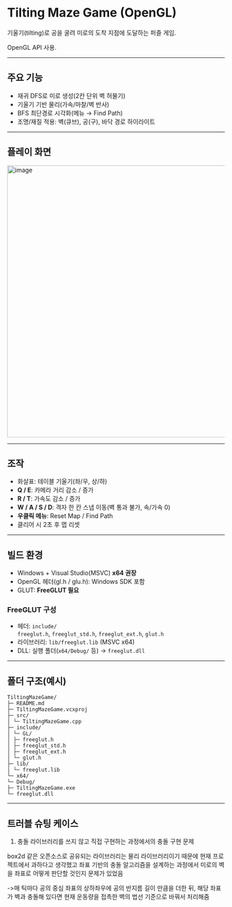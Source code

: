 # Tilting Maze Game (OpenGL)

기울기(tilting)로 공을 굴려 미로의 도착 지점에 도달하는 퍼즐 게임.  

OpenGL API 사용.

---

## 주요 기능
- 재귀 DFS로 미로 생성(2칸 단위 벽 허물기)
- 기울기 기반 물리(가속/마찰/벽 반사)
- BFS 최단경로 시각화(메뉴 → Find Path)
- 조명/재질 적용: 벽(큐브), 공(구), 바닥 경로 하이라이트

---
## 플레이 화면
<img width="1089" height="630" alt="image" src="https://github.com/user-attachments/assets/fa7cc295-4380-45f7-9aec-17babb531afa" />


---

## 조작
- 화살표: 테이블 기울기(좌/우, 상/하)
- **Q / E**: 카메라 거리 감소 / 증가
- **R / T**: 가속도 감소 / 증가
- **W / A / S / D**: 격자 한 칸 스냅 이동(벽 통과 불가, 속/가속 0)
- **우클릭 메뉴**: Reset Map / Find Path
- 클리어 시 2초 후 맵 리셋

---

## 빌드 환경
- Windows + Visual Studio(MSVC) **x64 권장**
- OpenGL 헤더(gl.h / glu.h): Windows SDK 포함
- GLUT: **FreeGLUT 필요**

### FreeGLUT 구성
- 헤더: `include/`  
  `freeglut.h`, `freeglut_std.h`, `freeglut_ext.h`, `glut.h`
- 라이브러리: `lib/freeglut.lib` (MSVC x64)
- DLL: 실행 폴더(`x64/Debug/` 등) → `freeglut.dll`

---

## 폴더 구조(예시)
```
TiltingMazeGame/
├─ README.md
├─ TiltingMazeGame.vcxproj
├─ src/
│ └─ TiltingMazeGame.cpp
├─ include/
│ └─ GL/
│ ├─ freeglut.h
│ ├─ freeglut_std.h
│ ├─ freeglut_ext.h
│ └─ glut.h
├─ lib/
│ └─ freeglut.lib
└─ x64/
└─ Debug/
├─ TiltingMazeGame.exe
└─ freeglut.dll
```
---
## 트러블 슈팅 케이스

1. 충돌 라이브러리를 쓰지 않고 직접 구현하는 과정에서의 충돌 구현 문제

box2d 같은 오픈소스로 공유되는 라이브러리는 물리 라이브러리이기 때문에 현재 프로젝트에서 과하다고 생각했고
좌표 기반의 충돌 알고리즘을 설계하는 과정에서 미로의 벽을 좌표로 어떻게 판단할 것인지 문제가 있었음

->매 틱마다 공의 중심 좌표의 상하좌우에 공의 반지름 길이 만큼을 더한 뒤, 해당 좌표가 벽과 충돌해 있다면
  현재 운동량을 접촉한 벽의 법선 기준으로 바꿔서 처리해줌 
